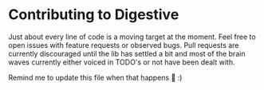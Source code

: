 Contributing to Digestive
=========================

Just about every line of code is a moving target at the moment.
Feel free to open issues with feature requests or observed bugs.
Pull requests are currently discouraged until the lib has settled a bit and most of the brain waves currently either voiced in TODO's or not have been dealt with.

Remind me to update this file when that happens :cookie: :)
